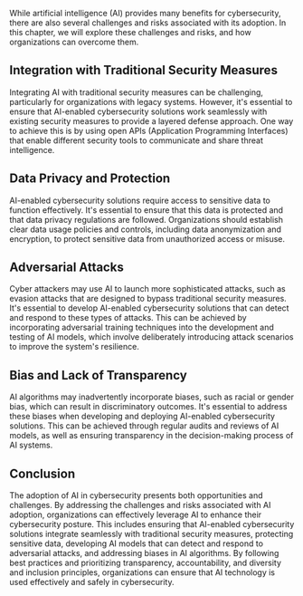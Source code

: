 
While artificial intelligence (AI) provides many benefits for cybersecurity, there are also several challenges and risks associated with its adoption. In this chapter, we will explore these challenges and risks, and how organizations can overcome them.

Integration with Traditional Security Measures
----------------------------------------------

Integrating AI with traditional security measures can be challenging, particularly for organizations with legacy systems. However, it's essential to ensure that AI-enabled cybersecurity solutions work seamlessly with existing security measures to provide a layered defense approach. One way to achieve this is by using open APIs (Application Programming Interfaces) that enable different security tools to communicate and share threat intelligence.

Data Privacy and Protection
---------------------------

AI-enabled cybersecurity solutions require access to sensitive data to function effectively. It's essential to ensure that this data is protected and that data privacy regulations are followed. Organizations should establish clear data usage policies and controls, including data anonymization and encryption, to protect sensitive data from unauthorized access or misuse.

Adversarial Attacks
-------------------

Cyber attackers may use AI to launch more sophisticated attacks, such as evasion attacks that are designed to bypass traditional security measures. It's essential to develop AI-enabled cybersecurity solutions that can detect and respond to these types of attacks. This can be achieved by incorporating adversarial training techniques into the development and testing of AI models, which involve deliberately introducing attack scenarios to improve the system's resilience.

Bias and Lack of Transparency
-----------------------------

AI algorithms may inadvertently incorporate biases, such as racial or gender bias, which can result in discriminatory outcomes. It's essential to address these biases when developing and deploying AI-enabled cybersecurity solutions. This can be achieved through regular audits and reviews of AI models, as well as ensuring transparency in the decision-making process of AI systems.

Conclusion
----------

The adoption of AI in cybersecurity presents both opportunities and challenges. By addressing the challenges and risks associated with AI adoption, organizations can effectively leverage AI to enhance their cybersecurity posture. This includes ensuring that AI-enabled cybersecurity solutions integrate seamlessly with traditional security measures, protecting sensitive data, developing AI models that can detect and respond to adversarial attacks, and addressing biases in AI algorithms. By following best practices and prioritizing transparency, accountability, and diversity and inclusion principles, organizations can ensure that AI technology is used effectively and safely in cybersecurity.
